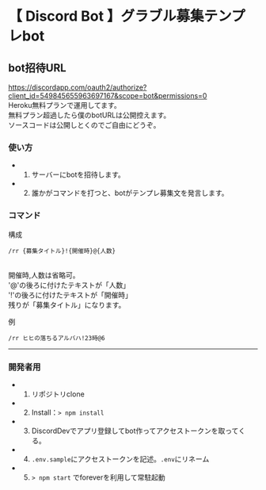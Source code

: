 # 【 Discord Bot 】グラブル募集テンプレbot

## bot招待URL
https://discordapp.com/oauth2/authorize?client_id=549845655963697167&scope=bot&permissions=0
<br>
Heroku無料プランで運用してます。<br>
無料プラン超過したら僕のbotURLは公開控えます。<br>
ソースコードは公開しとくのでご自由にどうぞ。<br>

### 使い方
- 1. サーバーにbotを招待します。
- 2. 誰かがコマンドを打つと、botがテンプレ募集文を発言します。

### コマンド

構成<br>
```
/rr {募集タイトル}!{開催時}@{人数}
```
<br>
開催時,人数は省略可。<br>
'@'の後ろに付けたテキストが「人数」<br>
'!'の後ろに付けたテキストが「開催時」<br>
残りが「募集タイトル」になります。<br>

例<br>
```
/rr ヒヒの落ちるアルバハ!23時@6
```

----------

### 開発者用

- 1. リポジトリclone
- 2. Install：`> npm install`
- 3. DiscordDevでアプリ登録してbot作ってアクセストークンを取ってくる。
- 4. `.env.sample`にアクセストークンを記述。`.env`にリネーム
- 5. `> npm start` でforeverを利用して常駐起動
